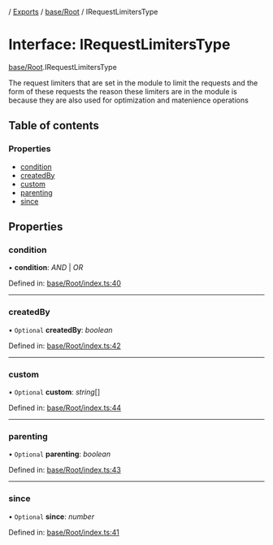 [](../README.md) / [Exports](../modules.md) / [base/Root](../modules/base_root.md) / IRequestLimitersType

# Interface: IRequestLimitersType

[base/Root](../modules/base_root.md).IRequestLimitersType

The request limiters that are set in the module
to limit the requests and the form of these requests
the reason these limiters are in the module is because
they are also used for optimization and matenience operations

## Table of contents

### Properties

- [condition](base_root.irequestlimiterstype.md#condition)
- [createdBy](base_root.irequestlimiterstype.md#createdby)
- [custom](base_root.irequestlimiterstype.md#custom)
- [parenting](base_root.irequestlimiterstype.md#parenting)
- [since](base_root.irequestlimiterstype.md#since)

## Properties

### condition

• **condition**: *AND* \| *OR*

Defined in: [base/Root/index.ts:40](https://github.com/onzag/itemize/blob/11a98dec/base/Root/index.ts#L40)

___

### createdBy

• `Optional` **createdBy**: *boolean*

Defined in: [base/Root/index.ts:42](https://github.com/onzag/itemize/blob/11a98dec/base/Root/index.ts#L42)

___

### custom

• `Optional` **custom**: *string*[]

Defined in: [base/Root/index.ts:44](https://github.com/onzag/itemize/blob/11a98dec/base/Root/index.ts#L44)

___

### parenting

• `Optional` **parenting**: *boolean*

Defined in: [base/Root/index.ts:43](https://github.com/onzag/itemize/blob/11a98dec/base/Root/index.ts#L43)

___

### since

• `Optional` **since**: *number*

Defined in: [base/Root/index.ts:41](https://github.com/onzag/itemize/blob/11a98dec/base/Root/index.ts#L41)
